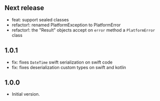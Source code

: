 ## Next release
- feat: support sealed classes
- refactor!: renamed PlatformException to PlatformError
- refactor!: the "Result" objects accept on `error` method a `PlatformError` class

## 1.0.1
- fix: fixes `DateTime` swift serialization on swift code
- fix: fixes deserialization custom types on swift and kotlin

## 1.0.0
- Initial version.

